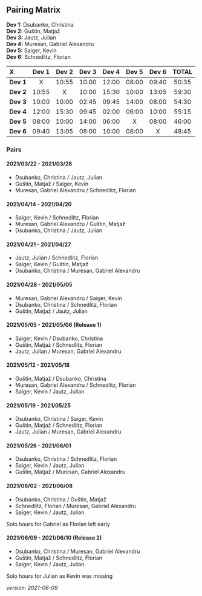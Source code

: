 ## Pairing Matrix


**Dev 1:** Dsubanko, Christina\
**Dev 2:** Guštin, Matjaž\
**Dev 3:** Jautz, Julian \
**Dev 4:** Muresan, Gabriel Alexandru\
**Dev 5:** Saiger, Kevin\
**Dev 6:** Schnedlitz, Florian

| X           | Dev 1       | Dev 2       | Dev 3       | Dev 4   	  | Dev 5       | Dev 6       | TOTAL |
| :---        |    :----:   |    :----:   |    :----:   |    :----:   |    :----:   |    :----:   | :---: |
| **Dev 1**   | X           | 10:55       | 10:00       | 12:00       | 08:00       | 09:40       | 50:35 |
| **Dev 2**   | 10:55       | X           | 10:00       | 15:30       | 10:00       | 13:05       | 59:30 |
| **Dev 3**   | 10:00       | 10:00       | 02:45       | 09:45       | 14:00       | 08:00       | 54:30 |
| **Dev 4**   | 12:00       | 15:30       | 09:45       | 02:00       | 06:00       | 10:00       | 55:15 |
| **Dev 5**   | 08:00       | 10:00       | 14:00       | 06:00       | X           | 08:00       | 46:00 |
| **Dev 6**   | 09:40       | 13:05       | 08:00       | 10:00       | 08:00       | X           | 48:45 |


### Pairs

#### 2021/03/22 - 2021/03/28
- Dsubanko, Christina / Jautz, Julian
- Guštin, Matjaž / Saiger, Kevin
- Muresan, Gabriel Alexandru / Schnedlitz, Florian

#### 2021/04/14 - 2021/04/20
- Saiger, Kevin / Schnedlitz, Florian
- Muresan, Gabriel Alexandru / Guštin, Matjaž
- Dsubanko, Christina / Jautz, Julian

#### 2021/04/21 - 2021/04/27

- Jautz, Julian / Schnedlitz, Florian
- Saiger, Kevin / Guštin, Matjaž
- Dsubanko, Christina / Muresan, Gabriel Alexandru

#### 2021/04/28 - 2021/05/05

- Muresan, Gabriel Alexandru / Saiger, Kevin
- Dsubanko, Christina / Schnedlitz, Florian
- Guštin, Matjaž / Jautz, Julian

#### 2021/05/05 - 2021/05/06 (Release 1)

- Saiger, Kevin / Dsubanko, Christina
- Guštin, Matjaž / Schnedlitz, Florian
- Jautz, Julian / Muresan, Gabriel Alexandru

#### 2021/05/12 - 2021/05/18

- Guštin, Matjaž / Dsubanko, Christina 
- Muresan, Gabriel Alexandru / Schnedlitz, Florian
- Saiger, Kevin / Jautz, Julian 

#### 2021/05/19 - 2021/05/25

- Dsubanko, Christina / Saiger, Kevin
- Guštin, Matjaž / Schnedlitz, Florian
- Jautz, Julian / Muresan, Gabriel Alexandru

#### 2021/05/26 - 2021/06/01

- Dsubanko, Christina / Schnedlitz, Florian
- Saiger, Kevin / Jautz, Julian
- Guštin, Matjaž / Muresan, Gabriel Alexandru

#### 2021/06/02 - 2021/06/08

- Dsubanko, Christina / Guštin, Matjaž
- Schnedlitz, Florian / Muresan, Gabriel Alexandru
- Saiger, Kevin / Jautz, Julian

Solo hours for Gabriel as Florian left early

#### 2021/06/09 - 2021/06/10 (Release 2)

- Dsubanko, Christina / Muresan, Gabriel Alexandru
- Guštin, Matjaž / Schnedlitz, Florian
- Saiger, Kevin / Jautz, Julian

Solo hours for Julian as Kevin was missing

*version: 2021-06-09*
